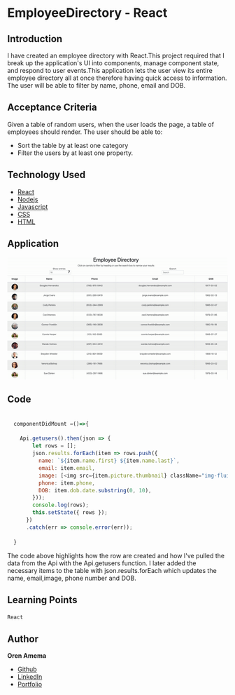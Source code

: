 # EmployeeDirectory - React

## Introduction
I have created an employee directory with React.This project required that I break up the application's UI into components, manage component state, and respond to user events.This application lets the user view its entire employee directory all at once therefore having quick access to information. The user will be able to filter by name, phone, email and DOB.

## Acceptance Criteria

Given a table of random users, when the user loads the page, a table of employees should render. 
The user should be able to:

  * Sort the table by at least one category
  * Filter the users by at least one property.

## Technology Used
* [React](https://reactjs.org/)
* [Nodejs](https://nodejs.org/en/)
* [Javascript](https://www.w3schools.com/js)
* [CSS](https://www.w3schools.com/css/)
* [HTML](https://www.w3schools.com/html/)

## Application

![alt text](https://github.com/orenamema/employeedirectory/raw/master/public/images/dir.gif)

## Code

````Javascript

  componentDidMount =()=>{

    Api.getusers().then(json => {
        let rows = [];
        json.results.forEach(item => rows.push({
          name: `${item.name.first} ${item.name.last}`,
          email: item.email,
          image: [<img src={item.picture.thumbnail} className="img-fluid" class="rounded-circle" alt=""/>], //
          phone: item.phone,
          DOB: item.dob.date.substring(0, 10),
        }));
        console.log(rows);
        this.setState({ rows });
      })
      .catch(err => console.error(err));
    
  }
````
The code above highlights how the row are created and how I've pulled the data from the Api with the Api.getusers function. I later added the necessary items to the table with json.results.forEach which updates the name, email,image, phone number and DOB.


## Learning Points

`React`

## Author

**Oren Amema**

* [Github](https://github.com/orenamema)
* [LinkedIn](https://www.linkedin.com/in/oren-amematekpo-b7a12b13)
* [Portfolio](https://orenamema.github.io/UpdatedPortfolio/)
